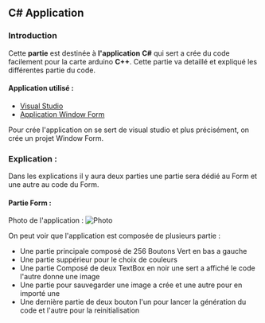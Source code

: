 ## C# Application

### Introduction

Cette __**partie**__ est destinée à __l'application__ **C#** qui sert a crée du code facilement pour la carte arduino **C++**.
Cette partie va detaillé et expliqué les différentes partie du code.

#### Application utilisé :

* [Visual Studio](https://visualstudio.microsoft.com/fr/)
* [Application Window Form](https://learn.microsoft.com/fr-fr/dotnet/desktop/winforms/overview/?view=netdesktop-7.0)

Pour crée l'application on se sert de visual studio et plus précisément, on crée un projet Window Form.

### Explication :

Dans les explications il y aura deux parties une partie sera dédié au Form et une autre au code du Form.

#### Partie Form :

Photo de l'application :
![Photo](https://github.com/R5ELS/Arduino_application_Matrice_led_16x16/blob/main/Datasheet/application_photo.PNG)

On peut voir que l'application est composée de plusieurs partie :
* Une partie principale composé de 256 Boutons Vert en bas a gauche
* Une partie suppérieur pour le choix de couleurs
* Une partie Composé de deux TextBox en noir une sert a affiché le code l'autre donne une image
* Une partie pour sauvegarder une image a crée et une autre pour en importé une
* Une dernière partie de deux bouton l'un pour lancer la génération du code et l'autre pour la reinitialisation 
